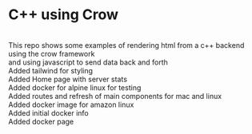 # C++ using Crow 
<br />
This repo shows some examples of rendering html from a c++ backend using the crow framework <br />
and using javascript to send data back and forth <br />
Added tailwind for styling <br />
Added Home page with server stats <br />
Added docker for alpine linux for testing <br />
Added routes and refresh of main components for mac and linux <br />
Added docker image for amazon linux <br />
Added initial docker info <br />
Added docker page <br />
